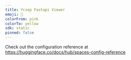 ```yaml
---
title: Ycsep Fastapi Viewer
emoji: 👀
colorFrom: pink
colorTo: yellow
sdk: static
pinned: false
---
```


Check out the configuration reference at https://huggingface.co/docs/hub/spaces-config-reference
